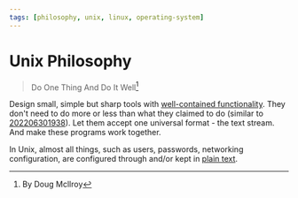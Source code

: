 ```yaml
---
tags: [philosophy, unix, linux, operating-system]
---
```


# Unix Philosophy

> Do One Thing And Do It Well[^dougmcIlroy]

Design small, simple but sharp tools with [well-contained functionality](202202041514.md).
They don't need to do more or less than what they claimed to do (similar to
[202206301938](202206301938.md)). Let them accept one universal format - the
text stream. And make these programs work together.

In Unix, almost all things, such as users, passwords, networking configuration,
are configured through and/or kept in [plain text](lit/@Hunt1999.md).

[^dougmcIlroy]: By Doug Mcllroy
